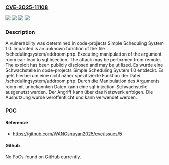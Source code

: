 ### [CVE-2025-11108](https://cve.mitre.org/cgi-bin/cvename.cgi?name=CVE-2025-11108)
![](https://img.shields.io/static/v1?label=Product&message=Simple%20Scheduling%20System&color=blue)
![](https://img.shields.io/static/v1?label=Version&message=1.0%20&color=brightgreen)
![](https://img.shields.io/static/v1?label=Vulnerability&message=Injection&color=brightgreen)
![](https://img.shields.io/static/v1?label=Vulnerability&message=SQL%20Injection&color=brightgreen)

### Description

A vulnerability was determined in code-projects Simple Scheduling System 1.0. Impacted is an unknown function of the file /schedulingsystem/addroom.php. Executing manipulation of the argument room can lead to sql injection. The attack may be performed from remote. The exploit has been publicly disclosed and may be utilized.
Es wurde eine Schwachstelle in code-projects Simple Scheduling System 1.0 entdeckt. Es geht hierbei um eine nicht näher spezifizierte Funktion der Datei /schedulingsystem/addroom.php. Durch die Manipulation des Arguments room mit unbekannten Daten kann eine sql injection-Schwachstelle ausgenutzt werden. Der Angriff kann über das Netzwerk erfolgen. Die Ausnutzung wurde veröffentlicht und kann verwendet werden.

### POC

#### Reference
- https://github.com/WANGshuyan2025/cve/issues/5

#### Github
No PoCs found on GitHub currently.

